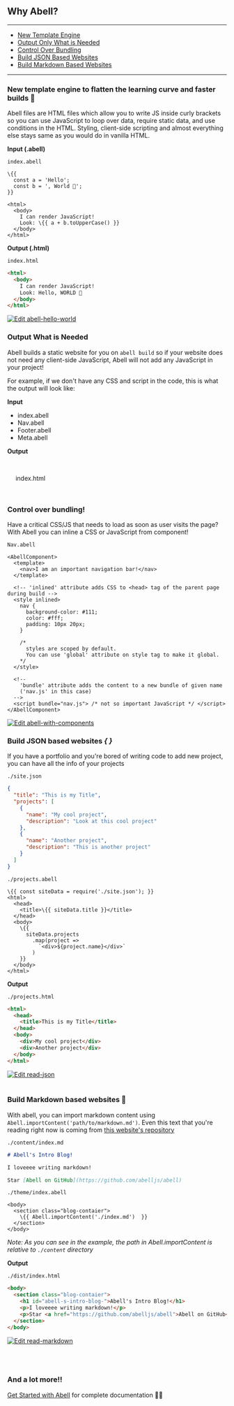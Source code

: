 ## Why Abell?

---
- [New Template Engine](#new-template-engine-to-flatten-the-learning-curve-and-faster-builds-💅)
- [Output Only What is Needed](#output-what-is-needed)
- [Control Over Bundling](#control-over-bundling)
- [Build JSON Based Websites](#build-json-based-websites--)
- [Build Markdown Based Websites](#build-markdown-based-websites-📖)
---

### New template engine to flatten the learning curve and faster builds 💅

Abell files are HTML files which allow you to write JS inside curly brackets so you can use JavaScript to loop over data, require static data, and use conditions in the HTML. Styling, client-side scripting and almost everything else stays same as you would do in vanilla HTML.



<div class="row row-responsive">
<div class="col">

**Input (.abell)**

`index.abell`
```abell
\{{ 
  const a = 'Hello';
  const b = ', World 🌻';
}}

<html>
  <body>
    I can render JavaScript! 
    Look: \{{ a + b.toUpperCase() }}
  </body>
</html>
```
</div>
<div class="col">

**Output (.html)**

`index.html`
```html
<html>
  <body>
    I can render JavaScript! 
    Look: Hello, WORLD 🌻
  </body>
</html>
```

[![Edit abell-hello-world](https://codesandbox.io/static/img/play-codesandbox.svg)](https://codesandbox.io/s/abell-hello-world-zit90?fontsize=14&hidenavigation=1&module=%2Fsrc%2Findex.abell&theme=dark)

</div>
</div>

### Output What is Needed

Abell builds a static website for you on `abell build` so if your website does not need any client-side JavaScript, Abell will not add any JavaScript in your project!

For example, if we don't have any CSS and script in the code, this is what the output will look like: 

<div class="row">
<div class="abell-li" style="flex:2">

**Input**


- index.abell
- Nav.abell 
- Footer.abell 
- Meta.abell

</div>
<div style="flex:3;">

**Output**

<div style="padding: 30px 0px">
<img src="https://www.w3.org/html/logo/downloads/HTML5_Badge_512.png" width="15"/> index.html

</div>

</div>
</div>

### Control over bundling!

Have a critical CSS/JS that needs to load as soon as user visits the page? With Abell you can inline a CSS or JavaScript from component!

`Nav.abell`
```abell
<AbellComponent>
  <template>
    <nav>I am an important navigation bar!</nav>
  </template>

  <!-- 'inlined' attribute adds CSS to <head> tag of the parent page during build -->
  <style inlined>
    nav {
      background-color: #111;
      color: #fff;
      padding: 10px 20px;
    }

    /*
      styles are scoped by default.
      You can use 'global' attribute on style tag to make it global.
    */
  </style>

  <!-- 
    'bundle' attribute adds the content to a new bundle of given name 
    ('nav.js' in this case) 
  -->
  <script bundle="nav.js"> /* not so important JavaScript */ </script>
</AbellComponent>
```

[![Edit abell-with-components](https://codesandbox.io/static/img/play-codesandbox.svg)](https://codesandbox.io/s/abell-with-components-7u32b?fontsize=14&hidenavigation=1&module=%2Fsrc%2Findex.abell&theme=dark)

### Build JSON based websites *{ }*

If you have a portfolio and you're bored of writing code to add new project, you can have all the info of your projects 

<div class="row row-responsive">
  <div class="col">

  `./site.json`
  ```json
  {
    "title": "This is my Title",
    "projects": [
      {
        "name": "My cool project",
        "description": "Look at this cool project"
      },
      {
        "name": "Another project",
        "description": "This is another project"
      }
    ]
  }
  ```
  </div>
  <div class="col">

  `./projects.abell`
  ```abell
  \{{ const siteData = require('./site.json'); }}
  <html>
    <head>
      <title>\{{ siteData.title }}</title>
    </head>
    <body>
      \{{
        siteData.projects
          .map(project => 
            `<div>${project.name}</div>`
          )
      }}
    </body>
  </html>
  ```

  </div>
</div>

**Output**

`./projects.html`
```html
<html>
  <head>
    <title>This is my Title</title>
  </head>
  <body>
    <div>My cool project</div>
    <div>Another project</div>
  </body>
</html>
```
[![Edit read-json](https://codesandbox.io/static/img/play-codesandbox.svg)](https://codesandbox.io/s/read-json-obfmw?fontsize=14&hidenavigation=1&module=%2Fsrc%2Findex.abell&theme=dark)
<br/><br/>

### Build Markdown based websites 📖

With abell, you can import markdown content using `Abell.importContent('path/to/markdown.md')`. Even this text that you're reading right now is coming from [this website's repository](https://github.com/abelljs/abell-website/blob/main/content/index.md)

<div class="row row-responsive">
  <div class="col">

  `./content/index.md`
  ```md
  # Abell's Intro Blog!

  I loveeee writing markdown!

  Star [Abell on GitHub](https://github.com/abelljs/abell)
  ```
  </div>
  <div class="col">

  `./theme/index.abell`
  ```abell
  <body>
    <section class="blog-contaier"> 
      \{{ Abell.importContent('./index.md')  }}
    </section>
  </body>
  ```
  </div>
</div>

*Note: As you can see in the example, the path in Abell.importContent is relative to `./content` directory*

**Output**

`./dist/index.html`

```html
<body>
  <section class="blog-contaier">
    <h1 id="abell-s-intro-blog-">Abell's Intro Blog!</h1>
    <p>I loveeee writing markdown!</p>
    <p>Star <a href="https://github.com/abelljs/abell">Abell on GitHub</a></p>
  </section>
</body>
```
[![Edit read-markdown](https://codesandbox.io/static/img/play-codesandbox.svg)](https://codesandbox.io/s/read-markdown-f6cet?fontsize=14&hidenavigation=1&module=%2Fsrc%2Findex.abell&theme=dark)

<br/><br/>

### And a lot more!!

[Get Started with Abell](getting-started/) for complete documentation 🐨🎉

<br/><br/>
